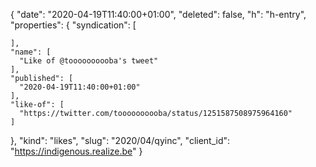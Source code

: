 {
  "date": "2020-04-19T11:40:00+01:00",
  "deleted": false,
  "h": "h-entry",
  "properties": {
    "syndication": [

    ],
    "name": [
      "Like of @toooooooooba's tweet"
    ],
    "published": [
      "2020-04-19T11:40:00+01:00"
    ],
    "like-of": [
      "https://twitter.com/toooooooooba/status/1251587508975964160"
    ]
  },
  "kind": "likes",
  "slug": "2020/04/qyinc",
  "client_id": "https://indigenous.realize.be"
}
